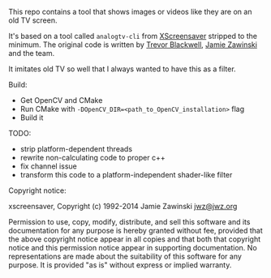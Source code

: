 
This repo contains a tool that shows images or videos like they are on an old TV screen.

It's based on a tool called `analogtv-cli` from [XScreensaver](https://www.jwz.org/xscreensaver/) stripped to the minimum.
The original code is written by [Trevor Blackwell](https://tlb.org/), [Jamie Zawinski](https://jwz.org/) and the team.

It imitates old TV so well that I always wanted to have this as a filter.

Build:
* Get OpenCV and CMake
* Run CMake with `-DOpenCV_DIR=<path_to_OpenCV_installation>` flag
* Build it

TODO:
* strip platform-dependent threads
* rewrite non-calculating code to proper c++
* fix channel issue
* transform this code to a platform-independent shader-like filter

Copyright notice:

xscreensaver, Copyright (c) 1992-2014 Jamie Zawinski <jwz@jwz.org>

Permission to use, copy, modify, distribute, and sell this software and its
documentation for any purpose is hereby granted without fee, provided that
the above copyright notice appear in all copies and that both that
copyright notice and this permission notice appear in supporting
documentation.  No representations are made about the suitability of this
software for any purpose.  It is provided "as is" without express or 
implied warranty.